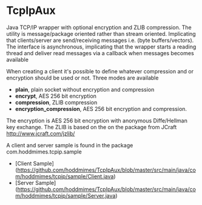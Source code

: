 # TcpIpAux
Java TCP/IP wrapper with optional encryption and ZLIB compression.
The utility is message/package oriented rather than stream oriented.
Implicating that clients/server are send/receiving messages i.e. (byte buffers/vectors).
The interface is asynchronous, implicating that the wrapper starts a reading thread and deliver read messages 
via a callback when messages becomes available

When creating a client it's possible to define whatever compression and or encryption should be used or not. Three modes
are available
* **plain**, plain socket without encryption and compression
* **encrypt**, AES 256 bit encryption
* **compression**, ZLIB compression
* **encryption_compression**, AES 256 bit encryption and compression. 


The encryption is AES 256 bit encryption with anonymous Diffe/Hellman key exchange. 
The ZLIB is based on the on the package from JCraft http://www.jcraft.com/jzlib/

A client and server sample is found in the package com.hoddmimes.tcpip.sample
* [Client Sample] (https://github.com/hoddmimes/TcpIpAux/blob/master/src/main/java/com/hoddmimes/tcpip/sample/Client.java)
* [Server Sample] (https://github.com/hoddmimes/TcpIpAux/blob/master/src/main/java/com/hoddmimes/tcpip/sample/Server.java)


